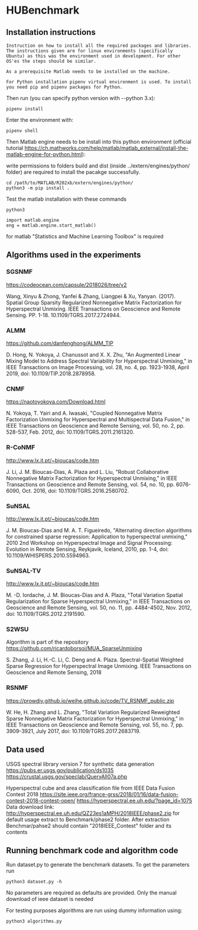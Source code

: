 # HUBenchmark

## Installation instructions

`Instruction on how to install all the required packages and libraries. The instructions given are for linux environments (specifically Ubuntu) as this was the environment used in development. For other OS'es the steps should be similar.`

`As a prerequisite Matlab needs to be installed on the machine.` 

`For Python installation pipenv virtual environment is used. To install you need pip and pipenv packages for Python.`

Then run (you can specify python version with --python 3.x):

```properties
pipenv install
```

Enter the environment with:

```properties
pipenv shell
```

Then Matlab engine needs to be install into this python environment
(official tutorial https://ch.mathworks.com/help/matlab/matlab_external/install-the-matlab-engine-for-python.html):

write permissions to folders build and dist (inside ../extern/engines/python/ folder) are required to install the pacakge successfully.

```properties
cd /path/to/MATLAB/R202xb/extern/engines/python/
python3 -m pip install .
```

Test the matlab installation with these commands

```properties
python3

import matlab.engine
eng = matlab.engine.start_matlab()
```

for matlab "Statistics and Machine Learning Toolbox" is required

## Algorithms used in the experiments

### SGSNMF
https://codeocean.com/capsule/2018026/tree/v2

Wang, Xinyu & Zhong, Yanfei & Zhang, Liangpei & Xu, Yanyan. (2017). Spatial Group Sparsity Regularized Nonnegative Matrix Factorization for Hyperspectral Unmixing. IEEE Transactions on Geoscience and Remote Sensing. PP. 1-18. 10.1109/TGRS.2017.2724944. 

### ALMM

https://github.com/danfenghong/ALMM_TIP

D. Hong, N. Yokoya, J. Chanussot and X. X. Zhu, "An Augmented Linear Mixing Model to Address Spectral Variability for Hyperspectral Unmixing," in IEEE Transactions on Image Processing, vol. 28, no. 4, pp. 1923-1938, April 2019, doi: 10.1109/TIP.2018.2878958.


### CNMF

https://naotoyokoya.com/Download.html

N. Yokoya, T. Yairi and A. Iwasaki, "Coupled Nonnegative Matrix Factorization Unmixing for Hyperspectral and Multispectral Data Fusion," in IEEE Transactions on Geoscience and Remote Sensing, vol. 50, no. 2, pp. 528-537, Feb. 2012, doi: 10.1109/TGRS.2011.2161320.

### R-CoNMF

http://www.lx.it.pt/~bioucas/code.htm

J. Li, J. M. Bioucas-Dias, A. Plaza and L. Liu, "Robust Collaborative Nonnegative Matrix Factorization for Hyperspectral Unmixing," in IEEE Transactions on Geoscience and Remote Sensing, vol. 54, no. 10, pp. 6076-6090, Oct. 2016, doi: 10.1109/TGRS.2016.2580702.

### SuNSAL

http://www.lx.it.pt/~bioucas/code.htm

J. M. Bioucas-Dias and M. A. T. Figueiredo, "Alternating direction algorithms for constrained sparse regression: Application to hyperspectral unmixing," 2010 2nd Workshop on Hyperspectral Image and Signal Processing: Evolution in Remote Sensing, Reykjavik, Iceland, 2010, pp. 1-4, doi: 10.1109/WHISPERS.2010.5594963.

### SuNSAL-TV

http://www.lx.it.pt/~bioucas/code.htm

M. -D. Iordache, J. M. Bioucas-Dias and A. Plaza, "Total Variation Spatial Regularization for Sparse Hyperspectral Unmixing," in IEEE Transactions on Geoscience and Remote Sensing, vol. 50, no. 11, pp. 4484-4502, Nov. 2012, doi: 10.1109/TGRS.2012.2191590.

### S2WSU

Algorithm is part of the repository https://github.com/ricardoborsoi/MUA_SparseUnmixing

 S. Zhang, J. Li, H.-C. Li, C. Deng and A. Plaza. Spectral-Spatial Weighted Sparse Regression for Hyperspectral Image Unmixing. IEEE Transactions on Geoscience and Remote Sensing, 2018


### RSNMF

https://prowdiy.github.io/weihe.github.io/code/TV_RSNMF_public.zip

W. He, H. Zhang and L. Zhang, "Total Variation Regularized Reweighted Sparse Nonnegative Matrix Factorization for Hyperspectral Unmixing," in IEEE Transactions on Geoscience and Remote Sensing, vol. 55, no. 7, pp. 3909-3921, July 2017, doi: 10.1109/TGRS.2017.2683719.


## Data used

USGS spectral library version 7 for synthetic data generation
https://pubs.er.usgs.gov/publication/ds1035 
https://crustal.usgs.gov/speclab/QueryAll07a.php


Hyperspectral cube and area classification file from IEEE Data Fusion Contest 2018
https://site.ieee.org/france-grss/2018/01/16/data-fusion-contest-2018-contest-open/
https://hyperspectral.ee.uh.edu/?page_id=1075
Data download link: http://hyperspectral.ee.uh.edu/QZ23es1aMPH/2018IEEE/phase2.zip
for default usage extract to Benchmark/phase2 folder. After extraction Benchmar/pahse2 should contain "2018IEEE_Contest" folder and its contents


## Running benchmark code and algorithm code

Run dataset.py to generate the benchmark datasets. 
To get the parameters run 
```
python3 dataset.py -h
```
No parameters are required as defaults are provided. Only the manual download of ieee dataset is needed

For testing purposes algorithms are run using dummy information using:
```
python3 algorithms.py 
```